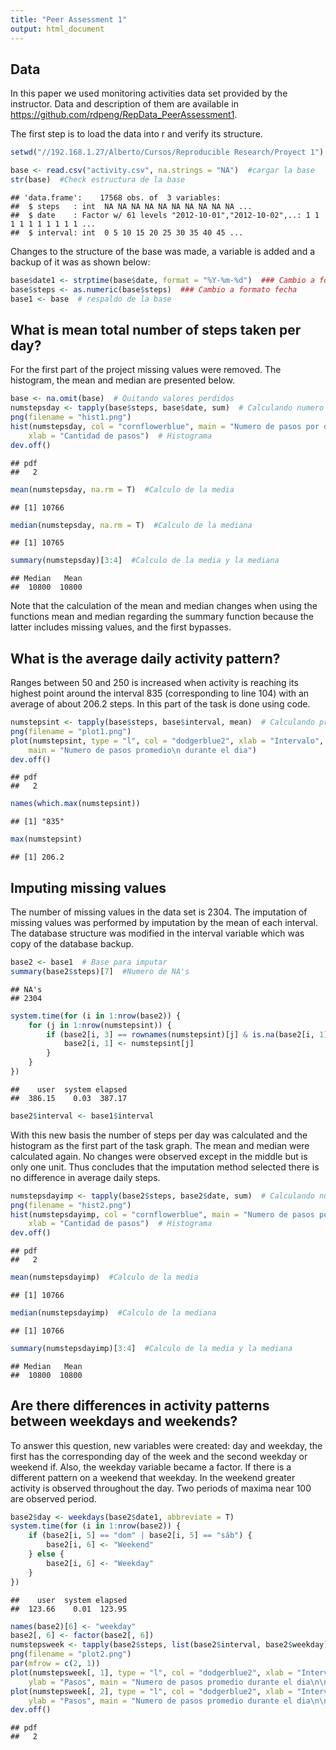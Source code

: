 ```yaml
---
title: "Peer Assessment 1"
output: html_document
---
```


Data
---------------------


In this paper we used monitoring activities data set provided by the instructor. Data and description of them are available in https://github.com/rdpeng/RepData_PeerAssessment1.

The first step is to load the data into r and verify its structure.


```r
setwd("//192.168.1.27/Alberto/Cursos/Reproducible Research/Proyect 1")  #cambio de wd

base <- read.csv("activity.csv", na.strings = "NA")  #cargar la base
str(base)  #Check estructura de la base
```

```
## 'data.frame':	17568 obs. of  3 variables:
##  $ steps   : int  NA NA NA NA NA NA NA NA NA NA ...
##  $ date    : Factor w/ 61 levels "2012-10-01","2012-10-02",..: 1 1 1 1 1 1 1 1 1 1 ...
##  $ interval: int  0 5 10 15 20 25 30 35 40 45 ...
```


Changes to the structure of the base was made, a variable is added and a backup of it was as shown below:


```r
base$date1 <- strptime(base$date, format = "%Y-%m-%d")  ### Cambio a formato fecha
base$steps <- as.numeric(base$steps)  ### Cambio a formato fecha
base1 <- base  # respaldo de la base
```


What is mean total number of steps taken per day?
---------------------

For the first part of the project missing values were removed. The histogram, the mean and median are presented below.


```r
base <- na.omit(base)  # Quitando valores perdidos
numstepsday <- tapply(base$steps, base$date, sum)  # Calculando numero de pasos por dia
png(filename = "hist1.png")
hist(numstepsday, col = "cornflowerblue", main = "Numero de pasos por dia", 
    xlab = "Cantidad de pasos")  # Histograma
dev.off()
```

```
## pdf 
##   2
```

```r
mean(numstepsday, na.rm = T)  #Calculo de la media
```

```
## [1] 10766
```

```r
median(numstepsday, na.rm = T)  #Calculo de la mediana
```

```
## [1] 10765
```

```r
summary(numstepsday)[3:4]  #Calculo de la media y la mediana
```

```
## Median   Mean 
##  10800  10800
```


Note that the calculation of the mean and median changes when using the functions mean and median regarding the summary function because the latter includes missing values, and the first bypasses.

What is the average daily activity pattern?
---------------------

Ranges between 50 and 250 is increased when activity is reaching its highest point around the interval 835 (corresponding to line 104) with an average of about 206.2 steps. In this part of the task is done using code.


```r
numstepsint <- tapply(base$steps, base$interval, mean)  # Calculando promedio de pasos en cada intervalo de tiempo por dia
png(filename = "plot1.png")
plot(numstepsint, type = "l", col = "dodgerblue2", xlab = "Intervalo", ylab = "Pasos", 
    main = "Numero de pasos promedio\n durante el dia")
dev.off()
```

```
## pdf 
##   2
```

```r
names(which.max(numstepsint))
```

```
## [1] "835"
```

```r
max(numstepsint)
```

```
## [1] 206.2
```


Imputing missing values
---------------------

The number of missing values in the data set is 2304. The imputation of missing values was performed by imputation by the mean of each interval. The database structure was modified in the interval variable which was copy of the database backup.


```r
base2 <- base1  # Base para imputar
summary(base2$steps)[7]  #Numero de NA's
```

```
## NA's 
## 2304
```

```r
system.time(for (i in 1:nrow(base2)) {
    for (j in 1:nrow(numstepsint)) {
        if (base2[i, 3] == rownames(numstepsint)[j] & is.na(base2[i, 1])) {
            base2[i, 1] <- numstepsint[j]
        }
    }
})
```

```
##    user  system elapsed 
##  386.15    0.03  387.17
```

```r
base2$interval <- base1$interval
```


With this new basis the number of steps per day was calculated and the histogram as the first part of the task graph. The mean and median were calculated again. No changes were observed except in the middle but is only one unit. Thus concludes that the imputation method selected there is no difference in average daily steps.



```r
numstepsdayimp <- tapply(base2$steps, base2$date, sum)  # Calculando numero de pasos por dia
png(filename = "hist2.png")
hist(numstepsdayimp, col = "cornflowerblue", main = "Numero de pasos por dia", 
    xlab = "Cantidad de pasos")  # Histograma
dev.off()
```

```
## pdf 
##   2
```

```r
mean(numstepsdayimp)  #Calculo de la media
```

```
## [1] 10766
```

```r
median(numstepsdayimp)  #Calculo de la mediana
```

```
## [1] 10766
```

```r
summary(numstepsdayimp)[3:4]  #Calculo de la media y la mediana
```

```
## Median   Mean 
##  10800  10800
```



Are there differences in activity patterns between weekdays and weekends?
---------------------

To answer this question, new variables were created: day and weekday, the first has the corresponding day of the week and the second weekday or weekend if. Also, the weekday variable became a factor. If there is a different pattern on a weekend that weekday. In the weekend greater activity is observed throughout the day. Two periods of maxima near 100 are observed period.



```r
base2$day <- weekdays(base2$date1, abbreviate = T)
system.time(for (i in 1:nrow(base2)) {
    if (base2[i, 5] == "dom" | base2[i, 5] == "sáb") {
        base2[i, 6] <- "Weekend"
    } else {
        base2[i, 6] <- "Weekday"
    }
})
```

```
##    user  system elapsed 
##  123.66    0.01  123.95
```

```r
names(base2)[6] <- "weekday"
base2[, 6] <- factor(base2[, 6])
numstepsweek <- tapply(base2$steps, list(base2$interval, base2$weekday), mean)  # Calculando numero de pasos por dia
png(filename = "plot2.png")
par(mfrow = c(2, 1))
plot(numstepsweek[, 1], type = "l", col = "dodgerblue2", xlab = "Intervalo", 
    ylab = "Pasos", main = "Numero de pasos promedio durante el dia\n\n         Weekday")
plot(numstepsweek[, 2], type = "l", col = "dodgerblue2", xlab = "Intervalo", 
    ylab = "Pasos", main = "Numero de pasos promedio durante el dia\n\n         Weekend")
dev.off()
```

```
## pdf 
##   2
```


